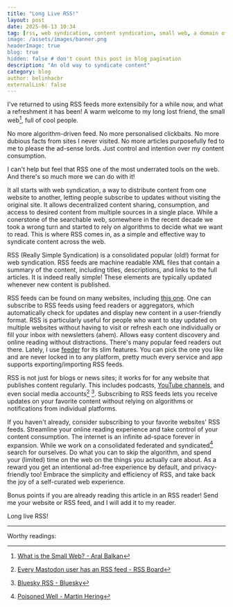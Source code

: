 ```yaml
---
title: "Long Live RSS!"
layout: post
date: 2025-06-13 10:34
tag: [rss, web syndication, content syndication, small web, a domain of one's own]
image: /assets/images/banner.png
headerImage: true
blog: true
hidden: false # don't count this post in blog pagination
description: "An old way to syndicate content"
category: blog
author: belinhacbr
externalLink: false
---
```

I've returned to using RSS feeds more extensibily for a while now, and what a refreshment it has been! A warm welcome to my long lost friend, the small web[^1], full of cool people.

No more algorithm-driven feed. No more personalised clickbaits. No more dubious facts from sites I never visited. No more articles purposefully fed to me to please the ad-sense lords. Just control and intention over my content consumption.

I can't help but feel that RSS one of the most underrated tools on the web. And there's so much more we can do with it!

It all starts with web syndication, a way to distribute content from one website to another, letting people subscribe to updates without visiting the original site. It allows decentralized content sharing, consumption, and access to desired content from multiple sources in a single place. While a conerstone of the searchable web, somewhere in the recent decade we took a wrong turn and started to rely on algorithms to decide what we want to read. This is where RSS comes in, as a simple and effective way to syndicate content across the web.

RSS (Really Simple Syndication) is a consolidated popular (old!) format for web syndication. RSS feeds are machine readable XML files that contain a summary of the content, including titles, descriptions, and links to the full articles. It is indeed really simple! These elements are typically updated whenever new content is published.

RSS feeds can be found on many websites, including <a href="/feed.xml" target="_blank">this one</a>. One can subscribe to RSS feeds using feed readers or aggregators, which automatically check for updates and display new content in a user-friendly format. RSS is particularly useful for people who want to stay updated on multiple websites without having to visit or refresh each one individually or fill your inbox with newsletters (ahem). Allows easy content discovery and online reading without distractions. There's many popular feed readers out there. Lately, I use [feeder][4] for its slim features. You can pick the one you like and are never locked in to any platform, pretty much every service and app supports exporting/importing RSS feeds.

RSS is not just for blogs or news sites; it works for for any website that publishes content regularly. This includes podcasts, [YouTube channels][2], and even social media accounts[^5] [^6]. Subscribing to RSS feeds lets you receive updates on your favorite content without relying on algorithms or notifications from individual platforms.

If you haven't already, consider subscribing to your favorite websites' RSS feeds. Streamline your online reading experience and take control of your content consumption. The internet is an infinite ad-space forever in expansion. While we work on a consolidated federated and syndicated[^3] search for ourselves. Do what you can to skip the algorithm, and spend your (limited) time on the web on the things you actually care about. As a reward you get an intentional ad-free experience by default, and privacy-friendly too! Embrace the simplicity and efficiency of RSS, and take back the joy of a self-curated web experience.

Bonus points if you are already reading this article in an RSS reader! Send me your website or RSS feed, and I will add it to my reader.

Long live RSS!

---

[2]: https://www.youtube.com/feeds/videos.xml?channel_id=UCXNQazM-CHmsyQW2iHqUbHg  "https://www.youtube.com/feeds/videos.xml?channel_id=<channel_id>"
[4]: https://feeder.co "Feeder - RSS Reader"

Worthy readings:

[^1]: [What is the Small Web? - Aral Balkan](https://ar.al/2020/08/07/what-is-the-small-web/)
[^3]: [Poisoned Well - Martin Hering](https://martinh.net/hacks/poisoned-well/)
[^5]: [Every Mastodon user has an RSS feed - RSS Board](https://www.rssboard.org/news/211/every-mastodon-user-has-rss-feed)
[^6]: [Bluesky RSS - Bluesky](https://openrss.org/blog/bluesky-has-launched-rss-feeds)
